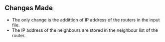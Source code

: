 ## Changes Made

* The only change is the addittion of IP address of the routers in the input file.
* The IP address of the neighbours are stored in the neighbour list of the router.